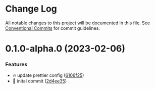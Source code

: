 # Change Log

All notable changes to this project will be documented in this file.
See [Conventional Commits](https://conventionalcommits.org) for commit guidelines.

# 0.1.0-alpha.0 (2023-02-06)


### Features

* :fire: update prettier config ([6106f25](https://github.com/saikat-samanta/cv-artist/commit/6106f25f18bd4f412719cbfab35e4d484ab9bee4))
* :rocket: inital commit ([2d4ee35](https://github.com/saikat-samanta/cv-artist/commit/2d4ee35b74a61b240d59b50e5485ea27546d1b37))

